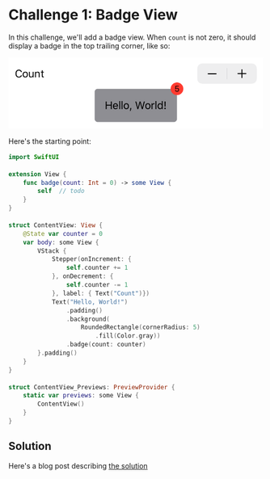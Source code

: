 # Challenge 1: Badge View

In this challenge, we'll add a badge view. When `count` is not zero, it should display a badge in the top trailing corner, like so:

![](images/challenge01.png)

Here's the starting point:

```swift
import SwiftUI

extension View {
    func badge(count: Int = 0) -> some View {
        self  // todo
    }
}

struct ContentView: View {
    @State var counter = 0
    var body: some View {
        VStack {
            Stepper(onIncrement: {
                self.counter += 1
            }, onDecrement: {
                self.counter -= 1
            }, label: { Text("Count")})
            Text("Hello, World!")
                .padding()
                .background(
                    RoundedRectangle(cornerRadius: 5)
                        .fill(Color.gray))
                .badge(count: counter)
        }.padding()
    }
}

struct ContentView_Previews: PreviewProvider {
    static var previews: some View {
        ContentView()
    }
}

```

## Solution

Here's a blog post describing [the solution](https://www.objc.io/blog/2020/02/11/swiftui-challenge-1/)
